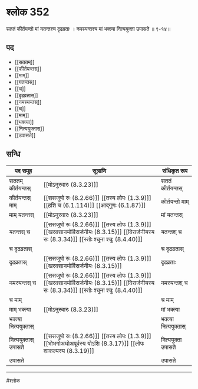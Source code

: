 # श्लोक 352

सततं कीर्तयन्तो मां यतन्तश्च दृढव्रताः ।
नमस्यन्तश्च मां भक्त्या नित्ययुक्ता उपासते ॥ ९-१४॥


## पद 

- [[सततम्]]
- [[कीर्तयन्तस्]]
- [[माम्]]
- [[यतन्तस्]]
- [[च]]
- [[दृढव्रतास्]]
- [[नमस्यन्तस्]]
- [[च]]
- [[माम्]]
- [[भक्त्या]]
- [[नित्ययुक्तास्]]
- [[उपासते]]

## सन्धि

| पद समूह | सूत्राणि | संधिकृत रूप |
| ----- | ----- | ----- |
| सततम् कीर्तयन्तस् |  [[मोऽनुस्वारः (8.3.23)]] | सततं कीर्तयन्तस् |
| कीर्तयन्तस् माम् |  [[ससजुषो रुः (8.2.66)]] [[तस्य लोपः (1.3.9)]] [[हशि च (6.1.114)]] [[आद्गुणः (6.1.87)]] | कीर्तयन्तो माम् |
| माम् यतन्तस् |  [[मोऽनुस्वारः (8.3.23)]] | मां यतन्तस् |
| यतन्तस् च |  [[ससजुषो रुः (8.2.66)]] [[तस्य लोपः (1.3.9)]] [[खरवसानयोर्विसर्जनीयः (8.3.15)]] [[विसर्जनीयस्य सः (8.3.34)]] [[स्तोः श्चुना श्चुः (8.4.40)]] | यतन्तश् च |
| च दृढव्रतास् |  | च दृढव्रतास् |
| दृढव्रतास् |  [[ससजुषो रुः (8.2.66)]] [[तस्य लोपः (1.3.9)]] [[खरवसानयोर्विसर्जनीयः (8.3.15)]] | दृढव्रताः |
| नमस्यन्तस् च |  [[ससजुषो रुः (8.2.66)]] [[तस्य लोपः (1.3.9)]] [[खरवसानयोर्विसर्जनीयः (8.3.15)]] [[विसर्जनीयस्य सः (8.3.34)]] [[स्तोः श्चुना श्चुः (8.4.40)]] | नमस्यन्तश् च |
| च माम् |  | च माम् |
| माम् भक्त्या |  [[मोऽनुस्वारः (8.3.23)]] | मां भक्त्या |
| भक्त्या नित्ययुक्तास् |  | भक्त्या नित्ययुक्तास् |
| नित्ययुक्तास् उपासते |  [[ससजुषो रुः (8.2.66)]] [[तस्य लोपः (1.3.9)]] [[भोभगोअघोअपूर्वस्य योऽशि (8.3.17)]] [[लोपः शाकल्यस्य (8.3.19)]] | नित्ययुक्ता उपासते |
| उपासते |  | उपासते |


---

#श्लोक